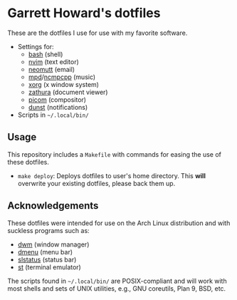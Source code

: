 # Garrett Howard's dotfiles

These are the dotfiles I use for use with my favorite software.

- Settings for:
	- [bash](https://www.gnu.org/software/bash/) (shell)
	- [nvim](https://neovim.io/) (text editor)
	- [neomutt](https://neomutt.org/) (email)
	- [mpd](https://www.musicpd.org/)/[ncmpcpp](https://github.com/ncmpcpp/ncmpcpp) (music)
	- [xorg](https://www.x.org) (x window system)
	- [zathura](https://pwmt.org/projects/zathura/) (document viewer)
	- [picom](https://github.com/yshui/picom) (compositor)
	- [dunst](https://dunst-project.org/) (notifications)
- Scripts in `~/.local/bin/`

## Usage

This repository includes a `Makefile` with commands for easing the use of these dotfiles.

- `make deploy`: Deploys dotfiles to user's home directory. This **will** overwrite your existing dotfiles, please back them up.

## Acknowledgements

These dotfiles were intended for use on the Arch Linux distribution and with suckless programs such as:

- [dwm](https://dwm.suckless.org/) (window manager)
- [dmenu](https://tools.suckless.org/dmenu/) (menu bar)
- [slstatus](https://tools.suckless.org/slstatus/) (status bar)
- [st](https://st.suckless.org/) (terminal emulator)

The scripts found in `~/.local/bin/` are POSIX-compliant and will work with most shells and sets of UNIX utilities, e.g., GNU coreutils, Plan 9, BSD, etc.
